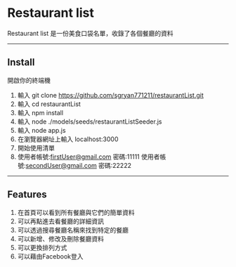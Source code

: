 # Restaurant list
Restaurant list 是一份美食口袋名單，收錄了各個餐廳的資料

---

## Install
開啟你的終端機
1. 輸入 git clone https://github.com/sgryan771211/restaurantList.git
2. 輸入 cd restaurantList
3. 輸入 npm install
4. 輸入 node ./models/seeds/restaurantListSeeder.js
5. 輸入 node app.js
6. 在瀏覽器網址上輸入 localhost:3000
7. 開始使用清單
8. 使用者帳號:firstUser@gmail.com 密碼:11111
   使用者帳號:secondUser@gmail.com 密碼:22222
---

## Features
1. 在首頁可以看到所有餐廳與它們的簡單資料
2. 可以再點進去看餐廳的詳細資訊
3. 可以透過搜尋餐廳名稱來找到特定的餐廳
4. 可以新增、修改及刪除餐廳資料
5. 可以更換排列方式
6. 可以藉由Facebook登入
